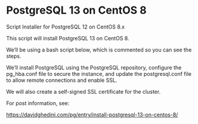 # PostgreSQL 13 on CentOS 8
Script Installer for PostgreSQL 12 on CentOS 8.x

This script will install PostgreSQL 13 on CentOS 8.

We’ll be using a bash script below, which is commented so you can see the steps.

We’ll install PostgreSQL using the PostgreSQL repository, configure the pg_hba.conf file to secure the instance, and update the postgresql.conf file to allow remote connections and enable SSL.

We will also create a self-signed SSL certificate for the cluster.

For post information, see:  

https://davidghedini.com/pg/entry/install-postgresql-13-on-centos-8/
